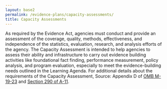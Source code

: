 ```yaml
---
layout: base2
permalink: /evidence-plans/capacity-assessments/
title: Capacity Assessments 
---
```


As required by the Evidence Act, agencies must conduct and provide an assessment of the coverage, quality, methods, effectiveness, and independence of the statistics, evaluation, research, and analysis efforts of the agency. The Capacity Assessment is intended to help agencies to assess their ability and infrastructure to carry out evidence building activities like foundational fact finding, performance measurement, policy analysis, and program evaluation, especially to meet the evidence-building needs outlined in the Learning Agenda.
For additional details about the requirements of the Capacity Assessment, Source: Appendix D of [OMB M-19-23](https://www.whitehouse.gov/wp-content/uploads/2019/07/M-19-23.pdf) and [Section 290 of A-11](https://www.whitehouse.gov/wp-content/uploads/2018/06/a11.pdf#page=638).